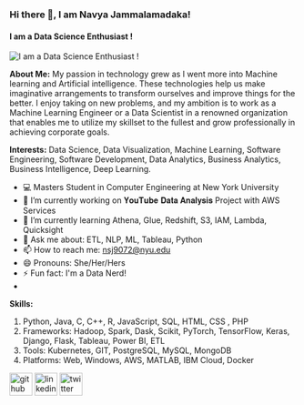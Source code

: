 ### Hi there 👋, I am Navya Jammalamadaka!
#### I am a Data Science Enthusiast !
![I am a Data Science Enthusiast !](https://miro.medium.com/max/1200/1*7EFHLzf5yuXk0M0eFG1Qfg.jpeg)

**About Me:**
My passion in technology grew as I went more into Machine learning and Artificial intelligence. These technologies help us make imaginative arrangements to transform ourselves and improve things for the better. I enjoy taking on new problems, and my ambition is to work as a Machine Learning Engineer or a Data Scientist in a renowned organization that enables me to utilize my skillset to the fullest and grow professionally in achieving corporate goals.

**Interests:** 
Data Science, Data Visualization, Machine Learning, Software Engineering, Software Development, Data Analytics, Business Analytics, Business Intelligence, Deep Learning.

- 💻 Masters Student in Computer Engineering at New York University
- 🔭 I’m currently working on 𝐘𝐨𝐮𝐓𝐮𝐛𝐞 𝐃𝐚𝐭𝐚 𝐀𝐧𝐚𝐥𝐲𝐬𝐢𝐬 Project with AWS Services 
- 🌱 I’m currently learning Athena, Glue, Redshift, S3, IAM, Lambda, Quicksight 
- 💬 Ask me about: ETL, NLP, ML, Tableau, Python 
- 📫 How to reach me: nsj9072@nyu.edu 
- 😄 Pronouns: She/Her/Hers 
- ⚡ Fun fact: I'm a Data Nerd! 
- 
**Skills:**
1. Python, Java, C, C++, R, JavaScript, SQL, HTML, CSS , PHP 
2. Frameworks: Hadoop, Spark, Dask, Scikit, PyTorch, TensorFlow, Keras, Django, Flask, Tableau, Power BI, ETL  
3. Tools: Kubernetes, GIT, PostgreSQL, MySQL, MongoDB 
4. Platforms: Web, Windows, AWS, MATLAB, IBM Cloud, Docker

[<img src='https://github.githubassets.com/images/modules/logos_page/GitHub-Mark.png' alt='github' height='40'>](https://github.com/navyajammalamadaka)  [<img src='https://cdn-icons-png.flaticon.com/512/174/174857.png' alt='linkedin' height='40'>](https://www.linkedin.com/in/navya-jammalamadaka//)  [<img src='https://upload.wikimedia.org/wikipedia/commons/thumb/4/4f/Twitter-logo.svg/2491px-Twitter-logo.svg.png' alt='twitter' height='40'>](https://twitter.com/NavyaJam829)  
 


